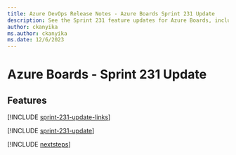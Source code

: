 ```yaml
---
title: Azure DevOps Release Notes - Azure Boards Sprint 231 Update
description: See the Sprint 231 feature updates for Azure Boards, including next steps.
author: ckanyika
ms.author: ckanyika
ms.date: 12/6/2023
---
```


# Azure Boards - Sprint 231 Update

## Features

[!INCLUDE [sprint-231-update-links](../includes/boards/sprint-231-update-links.md)]

[!INCLUDE [sprint-231-update](../includes/boards/sprint-231-update.md)]

[!INCLUDE [nextsteps](../includes/nextsteps.md)]